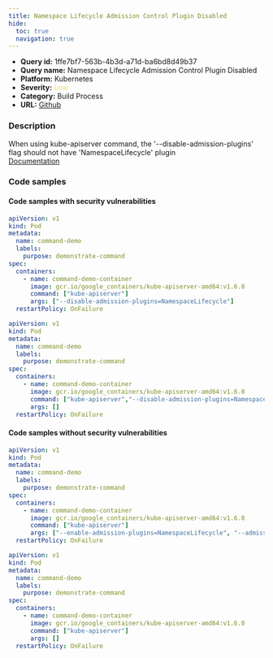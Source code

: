 ```yaml
---
title: Namespace Lifecycle Admission Control Plugin Disabled
hide:
  toc: true
  navigation: true
---
```


<style>
  .highlight .hll {
    background-color: #ff171742;
  }
  .md-content {
    max-width: 1100px;
    margin: 0 auto;
  }
</style>

-   **Query id:** 1ffe7bf7-563b-4b3d-a71d-ba6bd8d49b37
-   **Query name:** Namespace Lifecycle Admission Control Plugin Disabled
-   **Platform:** Kubernetes
-   **Severity:** <span style="color:#edd57e">Low</span>
-   **Category:** Build Process
-   **URL:** [Github](https://github.com/Checkmarx/kics/tree/master/assets/queries/k8s/namespace_lifecycle_admission_control_plugin_disabled)

### Description
When using kube-apiserver command, the '--disable-admission-plugins' flag should not have 'NamespaceLifecycle' plugin<br>
[Documentation](https://kubernetes.io/docs/reference/command-line-tools-reference/kube-apiserver/)

### Code samples
#### Code samples with security vulnerabilities
```yaml title="Positive test num. 1 - yaml file" hl_lines="11"
apiVersion: v1
kind: Pod
metadata:
  name: command-demo
  labels:
    purpose: demonstrate-command
spec:
  containers:
    - name: command-demo-container
      image: gcr.io/google_containers/kube-apiserver-amd64:v1.6.0
      command: ["kube-apiserver"]
      args: ["--disable-admission-plugins=NamespaceLifecycle"]
  restartPolicy: OnFailure

```
```yaml title="Positive test num. 2 - yaml file" hl_lines="11"
apiVersion: v1
kind: Pod
metadata:
  name: command-demo
  labels:
    purpose: demonstrate-command
spec:
  containers:
    - name: command-demo-container
      image: gcr.io/google_containers/kube-apiserver-amd64:v1.6.0
      command: ["kube-apiserver","--disable-admission-plugins=NamespaceLifecycle"]
      args: []
  restartPolicy: OnFailure

```


#### Code samples without security vulnerabilities
```yaml title="Negative test num. 1 - yaml file"
apiVersion: v1
kind: Pod
metadata:
  name: command-demo
  labels:
    purpose: demonstrate-command
spec:
  containers:
    - name: command-demo-container
      image: gcr.io/google_containers/kube-apiserver-amd64:v1.6.0
      command: ["kube-apiserver"]
      args: ["--enable-admission-plugins=NamespaceLifecycle", "--admission-control-config-file=path/to/plugin/config/file.yaml"]
  restartPolicy: OnFailure

```
```yaml title="Negative test num. 2 - yaml file"
apiVersion: v1
kind: Pod
metadata:
  name: command-demo
  labels:
    purpose: demonstrate-command
spec:
  containers:
    - name: command-demo-container
      image: gcr.io/google_containers/kube-apiserver-amd64:v1.6.0
      command: ["kube-apiserver"]
      args: []
  restartPolicy: OnFailure

```
